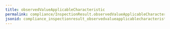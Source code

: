 ```yaml
---
title: observedValueApplicableCharacteristic
permalink: compliance/InspectionResult.observedValueApplicableCharacteristic.html
jsonid: compliance_inspectionresult_observedvalueapplicablecharacteristic
---
```

